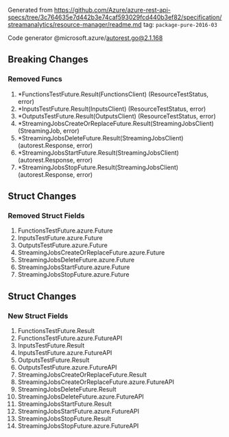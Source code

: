Generated from https://github.com/Azure/azure-rest-api-specs/tree/3c764635e7d442b3e74caf593029fcd440b3ef82/specification/streamanalytics/resource-manager/readme.md tag: `package-pure-2016-03`

Code generator @microsoft.azure/autorest.go@2.1.168

## Breaking Changes

### Removed Funcs

1. *FunctionsTestFuture.Result(FunctionsClient) (ResourceTestStatus, error)
1. *InputsTestFuture.Result(InputsClient) (ResourceTestStatus, error)
1. *OutputsTestFuture.Result(OutputsClient) (ResourceTestStatus, error)
1. *StreamingJobsCreateOrReplaceFuture.Result(StreamingJobsClient) (StreamingJob, error)
1. *StreamingJobsDeleteFuture.Result(StreamingJobsClient) (autorest.Response, error)
1. *StreamingJobsStartFuture.Result(StreamingJobsClient) (autorest.Response, error)
1. *StreamingJobsStopFuture.Result(StreamingJobsClient) (autorest.Response, error)

## Struct Changes

### Removed Struct Fields

1. FunctionsTestFuture.azure.Future
1. InputsTestFuture.azure.Future
1. OutputsTestFuture.azure.Future
1. StreamingJobsCreateOrReplaceFuture.azure.Future
1. StreamingJobsDeleteFuture.azure.Future
1. StreamingJobsStartFuture.azure.Future
1. StreamingJobsStopFuture.azure.Future

## Struct Changes

### New Struct Fields

1. FunctionsTestFuture.Result
1. FunctionsTestFuture.azure.FutureAPI
1. InputsTestFuture.Result
1. InputsTestFuture.azure.FutureAPI
1. OutputsTestFuture.Result
1. OutputsTestFuture.azure.FutureAPI
1. StreamingJobsCreateOrReplaceFuture.Result
1. StreamingJobsCreateOrReplaceFuture.azure.FutureAPI
1. StreamingJobsDeleteFuture.Result
1. StreamingJobsDeleteFuture.azure.FutureAPI
1. StreamingJobsStartFuture.Result
1. StreamingJobsStartFuture.azure.FutureAPI
1. StreamingJobsStopFuture.Result
1. StreamingJobsStopFuture.azure.FutureAPI
